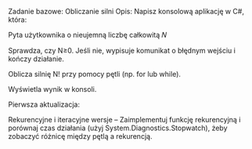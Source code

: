 Zadanie bazowe: Obliczanie silni
Opis:
Napisz konsolową aplikację w C#, która:

Pyta użytkownika o nieujemną liczbę całkowitą 𝑁

Sprawdza, czy N≥0. Jeśli nie, wypisuje komunikat o błędnym wejściu i kończy działanie.

Oblicza silnię N! przy pomocy pętli (np. for lub while).

Wyświetla wynik w konsoli.

Pierwsza aktualizacja:

Rekurencyjne i iteracyjne wersje
– Zaimplementuj funkcję rekurencyjną i porównaj czas działania (użyj System.Diagnostics.Stopwatch), żeby zobaczyć różnicę między pętlą a rekurencją.
